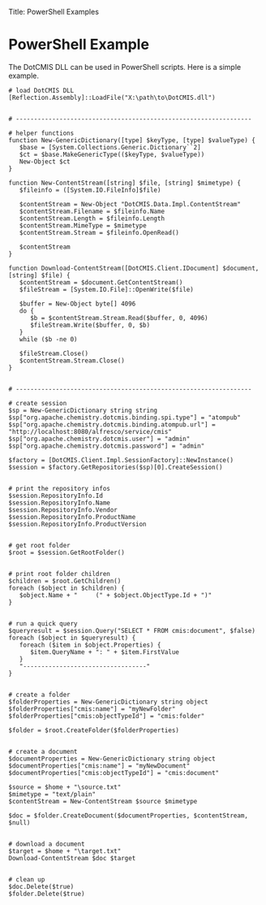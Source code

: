 Title: PowerShell Examples

# PowerShell Example

The DotCMIS DLL can be used in PowerShell scripts. Here is a simple example.


    # load DotCMIS DLL
    [Reflection.Assembly]::LoadFile("X:\path\to\DotCMIS.dll")
    
    
    # -----------------------------------------------------------------
    
    # helper functions
    function New-GenericDictionary([type] $keyType, [type] $valueType) {  
       $base = [System.Collections.Generic.Dictionary``2]  
       $ct = $base.MakeGenericType(($keyType, $valueType))  
       New-Object $ct
    }
    
    function New-ContentStream([string] $file, [string] $mimetype) {
       $fileinfo = ([System.IO.FileInfo]$file)
       
       $contentStream = New-Object "DotCMIS.Data.Impl.ContentStream"
       $contentStream.Filename = $fileinfo.Name
       $contentStream.Length = $fileinfo.Length
       $contentStream.MimeType = $mimetype
       $contentStream.Stream = $fileinfo.OpenRead()
       
       $contentStream
    }
    
    function Download-ContentStream([DotCMIS.Client.IDocument] $document, [string] $file) {
       $contentStream = $document.GetContentStream()   
       $fileStream = [System.IO.File]::OpenWrite($file)
    
       $buffer = New-Object byte[] 4096  
       do {  
          $b = $contentStream.Stream.Read($buffer, 0, 4096)  
          $fileStream.Write($buffer, 0, $b)  
       }  
       while ($b -ne 0)
       
       $fileStream.Close()
       $contentStream.Stream.Close()
    }
    
    
    # -----------------------------------------------------------------
    
    # create session
    $sp = New-GenericDictionary string string
    $sp["org.apache.chemistry.dotcmis.binding.spi.type"] = "atompub"
    $sp["org.apache.chemistry.dotcmis.binding.atompub.url"] = "http://localhost:8080/alfresco/service/cmis"
    $sp["org.apache.chemistry.dotcmis.user"] = "admin"
    $sp["org.apache.chemistry.dotcmis.password"] = "admin"
    
    $factory = [DotCMIS.Client.Impl.SessionFactory]::NewInstance()
    $session = $factory.GetRepositories($sp)[0].CreateSession()
    
    
    # print the repository infos
    $session.RepositoryInfo.Id
    $session.RepositoryInfo.Name
    $session.RepositoryInfo.Vendor
    $session.RepositoryInfo.ProductName
    $session.RepositoryInfo.ProductVersion
    
    
    # get root folder
    $root = $session.GetRootFolder()
    
    
    # print root folder children
    $children = $root.GetChildren()
    foreach ($object in $children) {
       $object.Name + "     (" + $object.ObjectType.Id + ")" 
    }
    
    
    # run a quick query
    $queryresult = $session.Query("SELECT * FROM cmis:document", $false)
    foreach ($object in $queryresult) {
       foreach ($item in $object.Properties) {
          $item.QueryName + ": " + $item.FirstValue
       }
       "----------------------------------"
    }
    
    
    # create a folder
    $folderProperties = New-GenericDictionary string object
    $folderProperties["cmis:name"] = "myNewFolder"
    $folderProperties["cmis:objectTypeId"] = "cmis:folder"
    
    $folder = $root.CreateFolder($folderProperties)
    
    
    # create a document 
    $documentProperties = New-GenericDictionary string object
    $documentProperties["cmis:name"] = "myNewDocument"
    $documentProperties["cmis:objectTypeId"] = "cmis:document"
    
    $source = $home + "\source.txt"
    $mimetype = "text/plain"
    $contentStream = New-ContentStream $source $mimetype
    
    $doc = $folder.CreateDocument($documentProperties, $contentStream, $null)
    
    
    # download a document
    $target = $home + "\target.txt"
    Download-ContentStream $doc $target
    
    
    # clean up
    $doc.Delete($true)
    $folder.Delete($true)
